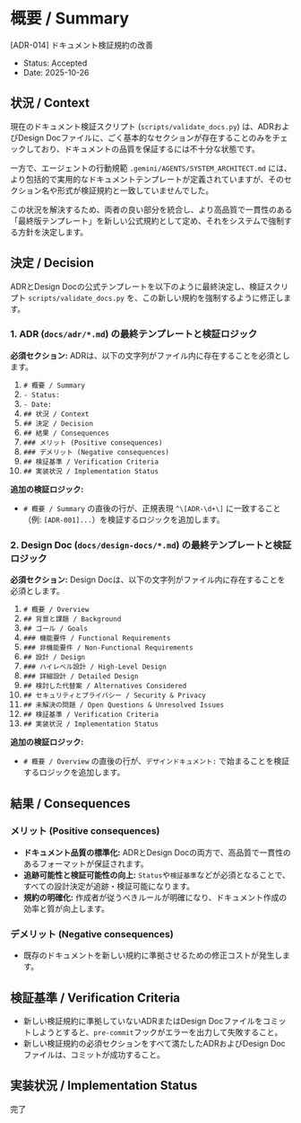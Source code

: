 # 概要 / Summary
[ADR-014] ドキュメント検証規約の改善

- Status: Accepted
- Date: 2025-10-26

## 状況 / Context

現在のドキュメント検証スクリプト (`scripts/validate_docs.py`) は、ADRおよびDesign Docファイルに、ごく基本的なセクションが存在することのみをチェックしており、ドキュメントの品質を保証するには不十分な状態です。

一方で、エージェントの行動規範 `.gemini/AGENTS/SYSTEM_ARCHITECT.md` には、より包括的で実用的なドキュメントテンプレートが定義されていますが、そのセクション名や形式が検証規約と一致していませんでした。

この状況を解決するため、両者の良い部分を統合し、より高品質で一貫性のある「最終版テンプレート」を新しい公式規約として定め、それをシステムで強制する方針を決定します。

## 決定 / Decision

ADRとDesign Docの公式テンプレートを以下のように最終決定し、検証スクリプト `scripts/validate_docs.py` を、この新しい規約を強制するように修正します。

### 1. ADR (`docs/adr/*.md`) の最終テンプレートと検証ロジック

**必須セクション:**
ADRは、以下の文字列がファイル内に存在することを必須とします。
1.  `# 概要 / Summary`
2.  `- Status:`
3.  `- Date:`
4.  `## 状況 / Context`
5.  `## 決定 / Decision`
6.  `## 結果 / Consequences`
7.  `### メリット (Positive consequences)`
8.  `### デメリット (Negative consequences)`
9.  `## 検証基準 / Verification Criteria`
10. `## 実装状況 / Implementation Status`

**追加の検証ロジック:**
- `# 概要 / Summary` の直後の行が、正規表現 `^\[ADR-\d+\]` に一致すること（例: `[ADR-001]...`）を検証するロジックを追加します。

### 2. Design Doc (`docs/design-docs/*.md`) の最終テンプレートと検証ロジック

**必須セクション:**
Design Docは、以下の文字列がファイル内に存在することを必須とします。
1.  `# 概要 / Overview`
2.  `## 背景と課題 / Background`
3.  `## ゴール / Goals`
4.  `### 機能要件 / Functional Requirements`
5.  `### 非機能要件 / Non-Functional Requirements`
6.  `## 設計 / Design`
7.  `### ハイレベル設計 / High-Level Design`
8.  `### 詳細設計 / Detailed Design`
9.  `## 検討した代替案 / Alternatives Considered`
10. `## セキュリティとプライバシー / Security & Privacy`
11. `## 未解決の問題 / Open Questions & Unresolved Issues`
12. `## 検証基準 / Verification Criteria`
13. `## 実装状況 / Implementation Status`

**追加の検証ロジック:**
- `# 概要 / Overview` の直後の行が、`デザインドキュメント:` で始まることを検証するロジックを追加します。

## 結果 / Consequences

### メリット (Positive consequences)
- **ドキュメント品質の標準化:** ADRとDesign Docの両方で、高品質で一貫性のあるフォーマットが保証されます。
- **追跡可能性と検証可能性の向上:** `Status`や`検証基準`などが必須となることで、すべての設計決定が追跡・検証可能になります。
- **規約の明確化:** 作成者が従うべきルールが明確になり、ドキュメント作成の効率と質が向上します。

### デメリット (Negative consequences)
- 既存のドキュメントを新しい規約に準拠させるための修正コストが発生します。

## 検証基準 / Verification Criteria

- 新しい検証規約に準拠していないADRまたはDesign Docファイルをコミットしようとすると、`pre-commit`フックがエラーを出力して失敗すること。
- 新しい検証規約の必須セクションをすべて満たしたADRおよびDesign Docファイルは、コミットが成功すること。

## 実装状況 / Implementation Status
完了
